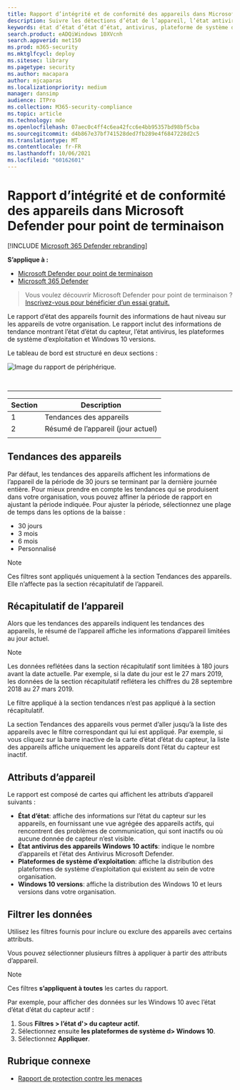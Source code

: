 ```yaml
---
title: Rapport d’intégrité et de conformité des appareils dans Microsoft Defender pour point de terminaison
description: Suivre les détections d’état de l’appareil, l’état antivirus, la plateforme de système d’exploitation et les versions Windows 10 à l’aide du rapport d’état et de conformité de l’appareil
keywords: état d’état d’état d’état, antivirus, plateforme de système d’exploitation, version de Windows 10, version, santé, conformité, état
search.product: eADQiWindows 10XVcnh
search.appverid: met150
ms.prod: m365-security
ms.mktglfcycl: deploy
ms.sitesec: library
ms.pagetype: security
ms.author: macapara
author: mjcaparas
ms.localizationpriority: medium
manager: dansimp
audience: ITPro
ms.collection: M365-security-compliance
ms.topic: article
ms.technology: mde
ms.openlocfilehash: 07aec0c4ff4c6ea42fcc6e4bb95357bd98bf5cba
ms.sourcegitcommit: d4b867e37bf741528ded7fb289e4f6847228d2c5
ms.translationtype: MT
ms.contentlocale: fr-FR
ms.lasthandoff: 10/06/2021
ms.locfileid: "60162601"
---
```

# <a name="device-health-and-compliance-report-in-microsoft-defender-for-endpoint"></a>Rapport d’intégrité et de conformité des appareils dans Microsoft Defender pour point de terminaison

[!INCLUDE [Microsoft 365 Defender rebranding](../../includes/microsoft-defender.md)]


**S’applique à :**
- [Microsoft Defender pour point de terminaison](https://go.microsoft.com/fwlink/p/?linkid=2154037)
- [Microsoft 365 Defender](https://go.microsoft.com/fwlink/?linkid=2118804)

> Vous voulez découvrir Microsoft Defender pour point de terminaison ? [Inscrivez-vous pour bénéficier d’un essai gratuit.](https://signup.microsoft.com/create-account/signup?products=7f379fee-c4f9-4278-b0a1-e4c8c2fcdf7e&ru=https://aka.ms/MDEp2OpenTrial?ocid=docs-wdatp-exposedapis-abovefoldlink)

Le rapport d’état des appareils fournit des informations de haut niveau sur les appareils de votre organisation. Le rapport inclut des informations de tendance montrant l’état d’état du capteur, l’état antivirus, les plateformes de système d’exploitation et Windows 10 versions.

Le tableau de bord est structuré en deux sections :

![Image du rapport de périphérique.](images/device-reports.png)

<br>

****

|Section|Description|
|---|---|
|1|Tendances des appareils|
|2|Résumé de l’appareil (jour actuel)|
|||

## <a name="device-trends"></a>Tendances des appareils

Par défaut, les tendances des appareils affichent les informations de l’appareil de la période de 30 jours se terminant par la dernière journée entière. Pour mieux prendre en compte les tendances qui se produisent dans votre organisation, vous pouvez affiner la période de rapport en ajustant la période indiquée. Pour ajuster la période, sélectionnez une plage de temps dans les options de la baisse :

- 30 jours
- 3 mois
- 6 mois
- Personnalisé

> [!NOTE]
> Ces filtres sont appliqués uniquement à la section Tendances des appareils. Elle n’affecte pas la section récapitulatif de l’appareil.

## <a name="device-summary"></a>Récapitulatif de l’appareil

Alors que les tendances des appareils indiquent les tendances des appareils, le résumé de l’appareil affiche les informations d’appareil limitées au jour actuel.

> [!NOTE]
> Les données reflétées dans la section récapitulatif sont limitées à 180 jours avant la date actuelle. Par exemple, si la date du jour est le 27 mars 2019, les données de la section récapitulatif reflétera les chiffres du 28 septembre 2018 au 27 mars 2019.
>
> Le filtre appliqué à la section tendances n’est pas appliqué à la section récapitulatif.

La section Tendances des appareils vous permet d’aller jusqu’à la liste des appareils avec le filtre correspondant qui lui est appliqué. Par exemple, si vous cliquez sur la barre inactive de la carte d’état d’état du capteur, la liste des appareils affiche uniquement les appareils dont l’état du capteur est inactif.

## <a name="device-attributes"></a>Attributs d’appareil

Le rapport est composé de cartes qui affichent les attributs d’appareil suivants :

- **État d’état**: affiche des informations sur l’état du capteur sur les appareils, en fournissant une vue agrégée des appareils actifs, qui rencontrent des problèmes de communication, qui sont inactifs ou où aucune donnée de capteur n’est visible.
- **État antivirus des appareils Windows 10 actifs**: indique le nombre d’appareils et l’état des Antivirus Microsoft Defender.
- **Plateformes de système d’exploitation**: affiche la distribution des plateformes de système d’exploitation qui existent au sein de votre organisation.
- **Windows 10 versions**: affiche la distribution des Windows 10 et leurs versions dans votre organisation.

## <a name="filter-data"></a>Filtrer les données

Utilisez les filtres fournis pour inclure ou exclure des appareils avec certains attributs.

Vous pouvez sélectionner plusieurs filtres à appliquer à partir des attributs d’appareil.

> [!NOTE]
> Ces filtres **s’appliquent à toutes** les cartes du rapport.

Par exemple, pour afficher des données sur les Windows 10 avec l’état d’état d’état du capteur actif :

1. Sous **Filtres > l’état d'> du capteur actif.**
2. Sélectionnez ensuite **les plateformes de système d> Windows 10**.
3. Sélectionnez **Appliquer**.

## <a name="related-topic"></a>Rubrique connexe

- [Rapport de protection contre les menaces](threat-protection-reports.md)

